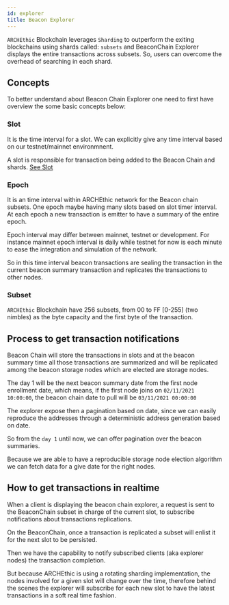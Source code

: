 ```yaml
---
id: explorer
title: Beacon Explorer
---
```


`ARCHEthic` Blockchain leverages `Sharding` to outperform the exiting blockchains using shards called: `subsets` and BeaconChain Explorer displays the entire transactions across subsets. 
So, users can overcome the overhead of searching in each shard.

## Concepts
To better understand about Beacon Chain Explorer one need to first have overview the some basic concepts below: 

### Slot

It is the time interval for a slot. We can explicitly give any time interval based on our testnet/mainnet environmnent.

A slot is responsible for transaction being added to the Beacon Chain and shards. [See Slot](/learn/sharding/beacon-chain#slot)

### Epoch

It is an time interval within ARCHEthic network for the Beacon chain subsets.
One epoch maybe having many slots based on slot timer interval.
At each epoch a new transaction is emitter to have a summary of the entire epoch.

Epoch interval may differ between mainnet, testnet or development. For instance mainnet epoch interval is daily while testnet for now is each minute to ease the integration and simulation of the network.

So in this time interval beacon transactions are sealing the transaction in the current beacon summary transaction and replicates the transactions to other nodes.

### Subset
`ARCHEthic` Blockchain have 256 subsets, from 00 to FF [0-255] (two nimbles) as the byte capacity and the first byte of the transaction.

## Process to get transaction notifications

Beacon Chain will store the transactions in slots and at the beacon summary time all those transactions are summarized and will be replicated among the beacon storage nodes which are elected are storage nodes.

The day 1 will be the next beacon summary date from the first node enrollment date, which means, if the first node joins on `02/11/2021 10:00:00`, the beacon chain date to pull will be `03/11/2021 00:00:00`

The explorer expose then a pagination based on date, since we can easily reproduce the addresses through a deterministic
address generation based on date.

So from the `day 1` until now, we can offer pagination over the beacon summaries.

Because we are able to have a reproducible storage node election algorithm we can fetch data for a give date
for the right nodes.

## How to get transactions in realtime

When a client is displaying the beacon chain explorer, a request is sent to the BeaconChain subset in charge of the current slot, to subscribe notifications about transactions replications.

On the BeaconChain, once a transaction is replicated a subset will enlist it for the next slot to be persisted.

Then we have the capability to notify subscribed clients (aka explorer nodes) the transaction completion.

But because ARCHEthic is using a rotating sharding implementation, the nodes involved for a given slot will change over the time, therefore behind the scenes the explorer will subscribe for each new slot to have the latest transactions in a soft real time fashion.
